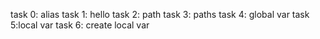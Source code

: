task 0: alias
task 1: hello
task 2: path
task 3: paths
task 4: global var
task 5:local var
task 6: create local var
